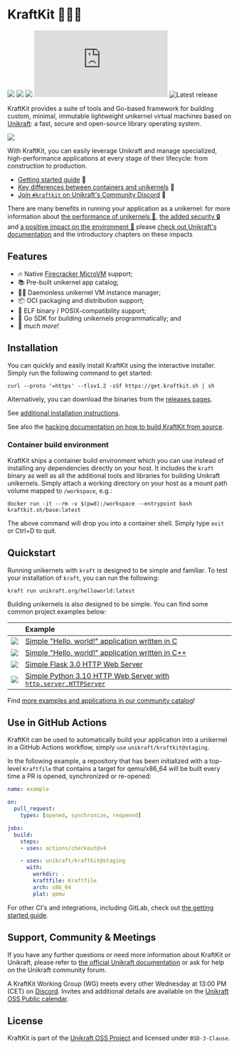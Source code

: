 # KraftKit 🚀🐒🧰

[![](https://pkg.go.dev/badge/kraftkit.sh.svg)](https://pkg.go.dev/kraftkit.sh)
![](https://img.shields.io/static/v1?label=license&message=BSD-3&color=%23385177)
[![](https://img.shields.io/discord/762976922531528725.svg?label=discord&logo=discord&logoColor=ffffff&color=7389D8&labelColor=6A7EC2)][unikraft-discord]
[![Go Report Card](https://goreportcard.com/badge/kraftkit.sh)](https://goreportcard.com/report/kraftkit.sh)
![Latest release](https://img.shields.io/github/v/release/unikraft/kraftkit)

KraftKit provides a suite of tools and Go-based framework for building custom, minimal, immutable lightweight unikernel virtual machines based on [Unikraft](https://unikraft.org): a fast, secure and open-source library operating system.

![](docs/demo.gif)

With KraftKit, you can easily leverage Unikraft and manage specialized, high-performance applications at every stage of their lifecycle: from construction to production.

 * [Getting started guide][kraftkit-getting-started] 📖
 * [Key differences between containers and unikernels](https://unikraft.org/docs/concepts/) 🤔
 * [Join `#kraftkit` on Unikraft's Community Discord](https://bit.ly/UnikraftDiscord) 👾

There are many benefits in running your application as a unikernel: for more information about [the performance of unikernels 🚀](https://unikraft.org/docs/features/performance/), [the added security 🔒](https://unikraft.org/docs/features/security/) and [a positive impact on the environment 🌱](https://unikraft.org/docs/features/green/) please [check out Unikraft's documentation][unikraft-docs] and the introductory chapters on these impacts


## Features

- 🔥 Native [Firecracker MicroVM](https://firecracker-microvm.github.io/) support;
- 📚 Pre-built unikernel app catalog;
- 🤹‍♀️ Daemonless unikernel VM instance manager;
- 📦 OCI packaging and distribution support;
- 🚜 ELF binary / POSIX-compatibility support;
- 🧰 Go SDK for building unikernels programmatically; and
- 🚀 _much more!_


## Installation

You can quickly and easily install KraftKit using the interactive installer.
Simply run the following command to get started:

```shell
curl --proto '=https' --tlsv1.2 -sSf https://get.kraftkit.sh | sh
```

Alternatively, you can download the binaries from the [releases pages](https://github.com/unikraft/kraftkit/releases).

See [additional installation instructions](https://unikraft.org/docs/cli/install).

See also the [hacking documentation on how to build KraftKit from source](https://unikraft.org/docs/cli/hacking).


### Container build environment

KraftKit ships a container build environment which you can use instead of installing any dependencies directly on your host.
It includes the `kraft` binary as well as all the additional tools and libraries for building Unikraft unikernels.
Simply attach a working directory on your host as a mount path volume mapped to `/workspace`, e.g.:

```shell
docker run -it --rm -v $(pwd):/workspace --entrypoint bash kraftkit.sh/base:latest
```

The above command will drop you into a container shell.
Simply type `exit` or Ctrl+D to quit.


## Quickstart

Running unikernels with `kraft` is designed to be simple and familiar.
To test your installation of `kraft`, you can run the following:

```
kraft run unikraft.org/helloworld:latest
```

Building unikernels is also designed to be simple.
You can find some common project examples below:

| | Example |
|-|:-|
| ![](https://raw.githubusercontent.com/unikraft/catalog/main/icons/c.svg) | [Simple "Hello, world!" application written in C](https://github.com/unikraft/catalog/tree/main/examples/helloworld-c) |
| ![](https://raw.githubusercontent.com/unikraft/catalog/main/icons/cpp.svg) | [Simple "Hello, world!" application written in C++](https://github.com/unikraft/catalog/tree/main/examples/helloworld-cpp) |
| ![](https://raw.githubusercontent.com/unikraft/catalog/main/icons/python3.svg) | [Simple Flask 3.0 HTTP Web Server](https://github.com/unikraft/catalog/tree/main/examples/http-python3.10-flask3.0) |
| ![](https://raw.githubusercontent.com/unikraft/catalog/main/icons/python3.svg) | [Simple Python 3.10 HTTP Web Server with `http.server.HTTPServer`](https://github.com/unikraft/catalog/tree/main/examples/http-python3.10) |

Find [more examples and applications in our community catalog](https://github.com/unikraft/catalog)!


## Use in GitHub Actions

KraftKit can be used to automatically build your application into a unikernel in a GitHub Actions workflow, simply `use` `unikraft/kraftkit@staging`.

In the following example, a repository that has been initialized with a top-level `Kraftfile` that contains a target for qemu/x86_64 will be built every time a PR is opened, synchronized or re-opened:

```yaml
name: example

on:
  pull_request:
    types: [opened, synchronize, reopened]

jobs:
  build:
    steps:
    - uses: actions/checkout@v4

    - uses: unikraft/kraftkit@staging
      with:
        workdir: .
        kraftfile: Kraftfile
        arch: x86_64
        plat: qemu
```

For other CI's and integrations, including GitLab, check out [the getting started guide](https://unikraft.org/docs/getting-started).


## Support, Community & Meetings

If you have any further questions or need more information about KraftKit or Unikraft, please refer to [the official Unikraft documentation][unikraft-docs] or ask for help on the Unikraft community forum.

A KraftKit Working Group (WG) meets every other Wednesday at 13:00 PM (CET) on [Discord][unikraft-discord].
Invites and additional details are available on the [Unikraft OSS Public calendar][unikraft-calendar].


## License

KraftKit is part of the [Unikraft OSS Project][unikraft-website] and licensed under `BSD-3-Clause`.

[unikraft-website]: https://unikraft.org
[unikraft-docs]: https://unikraft.org/docs
[unikraft-discord]: https://bit.ly/UnikraftDiscord
[unikraft-calendar]: https://unikraft.org/community/events/
[kraftkit-getting-started]: https://unikraft.org/docs/getting-started/
